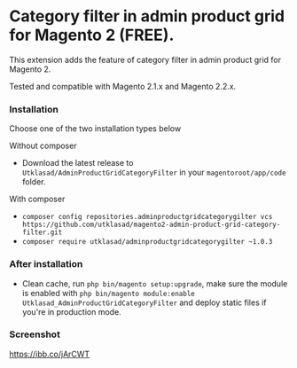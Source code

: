# Category filter in admin product grid for Magento 2 (FREE).
This extension adds the feature of category filter in admin product grid for Magento 2.

Tested and compatible with Magento 2.1.x and Magento 2.2.x.

### Installation
Choose one of the two installation types below

Without composer
* Download the latest release to `Utklasad/AdminProductGridCategoryFilter` in your `magentoroot/app/code` folder.

With composer
* `composer config repositories.adminproductgridcategorygilter vcs https://github.com/utklasad/magento2-admin-product-grid-category-filter.git`
* `composer require utklasad/adminproductgridcategorygilter ~1.0.3`

### After installation
* Clean cache, run `php bin/magento setup:upgrade`, make sure the module is enabled with `php bin/magento module:enable Utklasad_AdminProductGridCategoryFilter` and deploy static files if you're in production mode.

### Screenshot
https://ibb.co/jArCWT